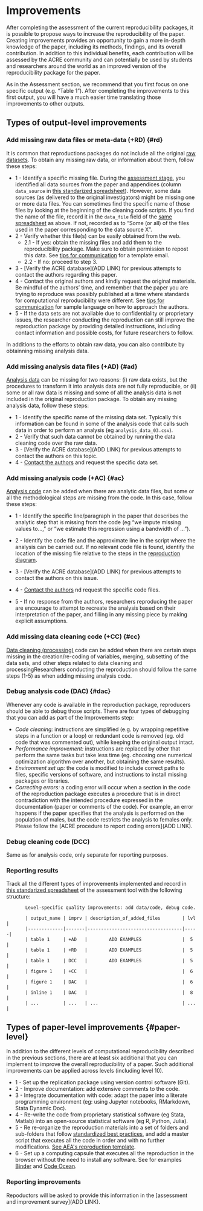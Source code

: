 # Improvements   

After completing the assessment of the current reproducibility packages, it is possible to propose ways to increase the reproducibility of the paper. Creating improvements provides an opportunity to gain a more in-depth knowledge of the paper, including its methods, findings, and its overall contribution. In addition to this individual benefits, each contribution will be assessed by the ACRE community and can potentially be used by students and researchers around the world as an improved version of the reproducibility package for the paper.

As in the Assessment section, we recommend that you first focus on one specific output (e.g. “Table 1”). After completing the improvements to this first output, you will have a much easier time translating those improvements to other outputs.   

## Types of output-level improvements

### Add missing raw data files or meta-data (+RD) {#rd}

It is common that reproductions packages do not include all the original [raw datasets](#describe-inputs). To obtain any missing raw data, or information about them, follow these steps:

   - 1 - Identify a specific missing file. During the [assessment stage](#assessment), you identified all data sources from the paper and appendices (column `data_source` in [this standarized spreadsheet](https://docs.google.com/spreadsheets/d/1LUIdVFH0OfR70C7z07TYeE-uWzKI_JIeWUMaYhqEKK0/edit#gid=0&range=A1)). However, some data sources (as delivered to the original investigators) might be missing one or more data files. You can sometimes find the specific name of those files by looking at the beginning of the cleaning code scripts. If you find the name of the file,  record it in the  `data_file` field of the [same spreadsheet](https://docs.google.com/spreadsheets/d/1LUIdVFH0OfR70C7z07TYeE-uWzKI_JIeWUMaYhqEKK0/edit#gid=0&range=A1) as above. If not, recorded as to “Some (or all) of the files used in the paper corresponding to the data source X”.      
   - 2 - Verify whether this file(s) can be easily obtained from the web.   
      - 2.1 - If yes: obtain the missing files and add them to the reproducibility package. Make sure to obtain permission to repost this data. See [tips for communication](#tips-for-communication) for a template email.   
      - 2.2 - If no: proceed to step 3.   
   - 3 - [Verify the ACRE database](ADD LINK) for previous attempts to contact the authors regarding this paper.  
   - 4 - Contact the original authors and kindly request the original materials. Be mindful of the authors’ time, and remember that the paper you are trying to reproduce was possibly  published at a time where standards for computational reproducibility were different. See [tips for communication](#tips-for-communication) for sample language on how to approach the authors.  
   - 5 - If the data sets are not available due to confidentiality or proprietary issues, the researcher conducting the reproduction can still improve the reproduction package by providing detailed  instructions, including contact information and possible costs, for future researchers to follow.
   
In additions to the efforts to obtain raw data, you can also contribute by obtainning missing analysis data.   

 
### Add missing analysis data files (+AD) {#ad}

[Analysis data](#describe-inputs) can be missing for two reasons: (i) raw data exists, but the procedures to transform it into analysis data are not fully reproducible, or (ii) some or all raw data is missing and some of all the analysis data is not included in the original reproduction package. To obtain any missing analysis data, follow these steps:

  - 1 - Identify the specific name of the missing data set. Typically this information can be found in some of the analysis code that calls such data in order to perform an analysis (eg `analysis_data_03.csv`).   
  - 2 - Verify that such data cannot be obtained by running the data cleaning code over the raw data.    
  - 3 - [Verify the ACRE database](ADD LINK) for previous attempts to contact the authors on this topic.    
  - 4 - [Contact the authors](#tips-for-communication) and request the specific data set.       

### Add missing analysis code (+AC) {#ac}

[Analysis code](#describe-inputs) can be added when there are analytic data files, but some or all the methodological steps are missing from the code. In this case, follow these steps:  

  - 1 - Identify the specific line/paragraph in the paper that describes the analytic step that is missing from the code (eg “we impute missing values to…,” or “we estimate this regression using a bandwidth of ...”).  
    
  - 2 - Identify the code file and the approximate line in the script where the analysis can be carried out. If no relevant code file is found, identify the location of the missing file relative to the steps in the [reproduction diagram](#diagram).   
  
  - 3 - [Verify the ACRE database](ADD LINK) for previous attempts to contact the authors on this issue.     
  
  - 4 - [Contact the authors](#tips-for-communication) nd request the specific code files.     
  
  - 5 - If no response from the authors, researchers reproducing the paper are encourage to attempt to recreate the analysis based on their interpretation of the paper, and filling in any missing piece by making explicit assumptions.   
    
### Add  missing data cleaning code (+CC) {#cc}  

[Data cleaning (processing)](#describe-inputs) code can be added when there are certain steps missing in the creation/re-coding of variables, merging, subsetting of the data sets, and other steps related to data cleaning and  processingResearchers conducting the reproduction should follow the same steps (1-5) as when adding missing analysis code.  

### Debug analysis code (DAC)  {#dac} 
  
Whenever any code is available in the reproduction package, reproducers should be able to debug those scripts. There are four types of debugging that you can add as part of the Improvements step:  

  - *Code cleaning:* instructions are simplified (e.g. by wrapping repetitive steps in a function or a loop) or redundant code is removed (eg. old code that was commented out), while keeping the original output intact.  
  - *Performance improvement:* instructions are replaced by other that perform the same tasks but take less time (eg. choosing one numerical optimization algorithm over another, but obtaining the same results).    
  - *Environment set up:* the code is modified to include correct paths to files, specific versions of software, and instructions to install missing packages or libraries.    
  - *Correcting errors:* a coding error will occur when a section in the code of the reproduction package executes a procedure that is in direct contradiction with the intended procedure expressed in the documentation (paper or comments of the code). For example, an error happens if the paper specifies that the analysis is performed on the population of males, but the code restricts the analysis to females only. Please follow the [ACRE procedure to report coding errors](ADD LINK).  


### Debug cleaning code (DCC)

Same as for analysis code, only separate for reporting purposes.  


### Reporting results    

Track all the different types of improvements implemented and record in [this standarized spreadsheet](https://docs.google.com/spreadsheets/d/1LUIdVFH0OfR70C7z07TYeE-uWzKI_JIeWUMaYhqEKK0/edit#gid=0&range=A3) of the assessment tool with the following structure:   

           Level-specific quality improvements: add data/code, debug code.

           | output_name | imprv | description_of_added_files        | lvl |
           |-------------|-------|-----------------------------------|-----|
           | table 1     | +AD   |        ADD EXAMPLES               |  5  |
           | table 1     | +RD   |        ADD EXAMPLES               |  5  |
           | table 1     | DCC   |        ADD EXAMPLES               |  5  |
           | figure 1    | +CC   |                                   |  6  |
           | figure 1    | DAC   |                                   |  6  |
           | inline 1    | DAC   |                                   |  8  |
           | ...         | ...   | ...                               | ... |  




##  Types of paper-level improvements {#paper-level}

In addition to the different levels of computational reproducibility described in the previous sections, there are at least  six additional that you can implement to improve the overall reproducibility of a paper. Such additional improvements can be applied across levels (including level 10).    

  - 1 - Set up the replication package using version control software (Git).
  - 2 - Improve documentation: add extensive comments to the code.
  - 3 - Integrate documentation with code: adapt the paper into a literate programming environment (eg: using Jupyter notebooks, RMarkdown, Stata Dynamic Doc).
  - 4 - Re-write the code from proprietary statistical software (eg Stata, Matlab) into an open-source statistical software (eg R, Python, Julia).
  - 5 - Re re-organize the reproduction materials into a set of folders and sub-folders that follow [standardized best practices](https://www.projecttier.org/tier-protocol/specifications/#overview-of-the-documentation), and add a master script that executes all the code in order and with no further modifications. [See AEA's reproduction template](https://github.com/AEADataEditor/replication-template).  
  - 6 - Set up a computing capsule that executes all the reproduction in the browser without the need to install any software. See for examples [Binder](https://mybinder.org/) and [Code Ocean](https://codeocean.com/).


### Reporting improvements  
Repoductors will be asked to provide this information in the [assessment and improvement survey](ADD LINK).   


